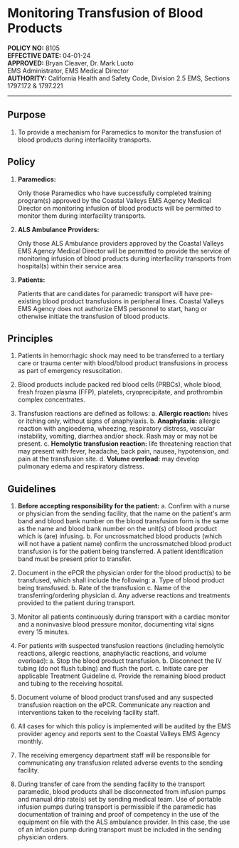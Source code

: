 # Monitoring Transfusion of Blood Products

**POLICY NO:** 8105  
**EFFECTIVE DATE:** 04-01-24  
**APPROVED:** Bryan Cleaver, Dr. Mark Luoto  
EMS Administrator, EMS Medical Director  
**AUTHORITY:** California Health and Safety Code, Division 2.5 EMS, Sections 1797.172 & 1797.221

---

## Purpose

1. To provide a mechanism for Paramedics to monitor the transfusion of blood products during interfacility transports.

## Policy

1. **Paramedics:**

   Only those Paramedics who have successfully completed training program(s) approved by the Coastal Valleys EMS Agency Medical Director on monitoring infusion of blood products will be permitted to monitor them during interfacility transports.

2. **ALS Ambulance Providers:**

   Only those ALS Ambulance providers approved by the Coastal Valleys EMS Agency Medical Director will be permitted to provide the service of monitoring infusion of blood products during interfacility transports from hospital(s) within their service area.

3. **Patients:**

   Patients that are candidates for paramedic transport will have pre-existing blood product transfusions in peripheral lines. Coastal Valleys EMS Agency does not authorize EMS personnel to start, hang or otherwise initiate the transfusion of blood products.

## Principles

1. Patients in hemorrhagic shock may need to be transferred to a tertiary care or trauma center with blood/blood product transfusions in process as part of emergency resuscitation.

2. Blood products include packed red blood cells (PRBCs), whole blood, fresh frozen plasma (FFP), platelets, cryoprecipitate, and prothrombin complex concentrates.

3. Transfusion reactions are defined as follows:
   a. **Allergic reaction:** hives or itching only, without signs of anaphylaxis.
   b. **Anaphylaxis:** allergic reaction with angioedema, wheezing, respiratory distress, vascular instability, vomiting, diarrhea and/or shock. Rash may or may not be present.
   c. **Hemolytic transfusion reaction:** life threatening reaction that may present with fever, headache, back pain, nausea, hypotension, and pain at the transfusion site.
   d. **Volume overload:** may develop pulmonary edema and respiratory distress.

## Guidelines

1. **Before accepting responsibility for the patient:**
   a. Confirm with a nurse or physician from the sending facility, that the name on the patient's arm band and blood bank number on the blood transfusion form is the same as the name and blood bank number on the unit(s) of blood product which is (are) infusing.
   b. For uncrossmatched blood products (which will not have a patient name) confirm the uncrossmatched blood product transfusion is for the patient being transferred. A patient identification band must be present prior to transfer.

2. Document in the ePCR the physician order for the blood product(s) to be transfused, which shall include the following:
   a. Type of blood product being transfused.
   b. Rate of the transfusion
   c. Name of the transferring/ordering physician
   d. Any adverse reactions and treatments provided to the patient during transport.

3. Monitor all patients continuously during transport with a cardiac monitor and a noninvasive blood pressure monitor, documenting vital signs every 15 minutes.

4. For patients with suspected transfusion reactions (including hemolytic reactions, allergic reactions, anaphylactic reactions, and volume overload):
   a. Stop the blood product transfusion.
   b. Disconnect the IV tubing (do not flush tubing) and flush the port.
   c. Initiate care per applicable Treatment Guideline
   d. Provide the remaining blood product and tubing to the receiving hospital.

5. Document volume of blood product transfused and any suspected transfusion reaction on the ePCR. Communicate any reaction and interventions taken to the receiving facility staff.

6. All cases for which this policy is implemented will be audited by the EMS provider agency and reports sent to the Coastal Valleys EMS Agency monthly.

7. The receiving emergency department staff will be responsible for communicating any transfusion related adverse events to the sending facility.

8. During transfer of care from the sending facility to the transport paramedic, blood products shall be disconnected from infusion pumps and manual drip rate(s) set by sending medical team. Use of portable infusion pumps during transport is permissible if the paramedic has documentation of training and proof of competency in the use of the equipment on file with the ALS ambulance provider. In this case, the use of an infusion pump during transport must be included in the sending physician orders.


